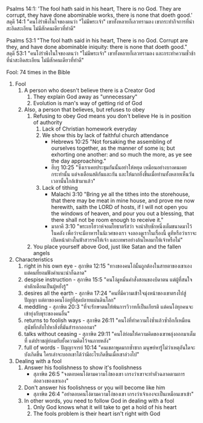 Psalms 14:1: 'The fool hath said in his heart, There is no God. They are corrupt, they have done abominable works, there is none that doeth good.'
สดุดี 14:1 "คนโง่รำพึงในใจของตนว่า "ไม่มีพระเจ้า" เขาทั้งหลายก็เลวทรามลง เขากระทำกิจการที่น่าสะอิดสะเอียน ไม่มีสักคนเดียวที่ทำดี"

Psalms 53:1 "The fool hath said in his heart, There is no God. Corrupt are they, and have done abominable iniquity: there is none that doeth good."
สดุดี 53:1 "คนโง่รำพึงในใจของตนว่า "ไม่มีพระเจ้า" เขาทั้งหลายก็เลวทรามลง และกระทำความชั่วช้าที่น่าสะอิดสะเอียน ไม่มีสักคนเดียวที่ทำดี"

Fool: 74 times in the Bible

1. Fool
	1. A person who doesn't believe there is a Creator God
		1. They explain God away as "unnecessary"
		2. Evolution is man's way of getting rid of God
	2. Also, a person that believes, but refuses to obey
		1. Refusing to obey God means you don't believe He is in position of authority
			1. Lack of Christian homework everyday
			2. We show this by lack of faithful church attendance
				- Hebrews 10:25 "Not forsaking the assembling of ourselves together, as the manner of some is; but exhorting one another: and so much the more, as ye see the day approaching."
				- ฮีบรู 10:25 "ซึ่งเราเคยประชุมกันนั้นอย่าให้หยุด เหมือนอย่างบางคนเคยกระทำนั้น แต่จงเตือนสติกันและกัน และให้มากยิ่งขึ้นเมื่อท่านทั้งหลายเห็นวันเวลานั้นใกล้เข้ามาแล้ว"
			3. Lack of tithing
				- Malachi 3:10 "Bring ye all the tithes into the storehouse, that there may be meat in mine house, and prove me now herewith, saith the LORD of hosts, if I will not open you the windows of heaven, and pour you out a blessing, that there shall not be room enough to receive it."
				- มาลาคี 3:10 "พระเยโฮวาห์จอมโยธาตรัสว่า จงนำสิบชักหนึ่งเต็มขนาดมาไว้ในคลัง เพื่อว่าจะมีอาหารในนิเวศของเรา จงลองดูเราในเรื่องนี้ ดูทีหรือว่าเราจะเปิดหน้าต่างในฟ้าสวรรค์ให้เจ้า และเทพรอย่างล้นไหลมาให้เจ้าหรือไม่"
		2. You place yourself above God, just like Satan and the fallen angels
2. Characteristics
	1. right in his own eye - สุภาษิต 12:15 "ทางของคนโง่นั้นถูกต้องในสายตาของเขาเอง แต่คนที่ยอมฟังคำแนะนำก็ฉลาด"
	2. despise instruction - สุภาษิต 15:5 "คนโง่ดูหมิ่นคำสั่งสอนของบิดาตน แต่ผู้ที่สนใจคำตักเตือนเป็นผู้หยั่งรู้"
	3. desires all the earth - สุภาษิต 17:24 "คนที่มีความเข้าใจมุ่งหน้าของเขาตรงไปสู่ปัญญา แต่ตาของคนโง่อยู่ที่สุดปลายแผ่นดินโลก"
	4. meddling - สุภาษิต 20:3 "ที่จะรักษาตนให้พ้นการวิวาทก็เป็นเกียรติ แต่คนโง่ทุกคนจะเข้ายุ่งกับธุระของคนอื่น"
	5. returns to foolish ways - สุภาษิต 26:11 "คนโง่ที่ทำความโง่ซ้ำแล้วซ้ำอีกก็เหมือนสุนัขที่กลับไปหาสิ่งที่มันสำรอกออกมา"
	6. talks without ceasing - สุภาษิต 29:11 "คนโง่ย่อมให้ความคิดของเขาพลุ่งออกมาเต็มที่ แต่ปราชญ์ย่อมยับยั้งความคิดไว้จนภายหลัง"
	7. full of words - ปัญญาจารย์ 10:14 "คนเขลาพูดมากซ้ำซาก มนุษย์หารู้ไม่ว่าเหตุอันใดจะบังเกิดขึ้น ใครเล่าจะบอกเขาได้ว่ามีอะไรเกิดขึ้นเมื่อเขาล่วงไป"
3. Dealing with a fool
	1. Answer his foolishness to show it's foolishness
		- สุภาษิต 26:5 "จงตอบคนโง่ตามความโง่ของเขา เกรงว่าเขาจะทำตัวฉลาดตามการล่อลวงของเขาเอง"
	2. Don't answer his foolishness or you will become like him
		- สุภาษิต 26:4 "อย่าตอบคนโง่ตามความโง่ของเขา เกรงว่าเจ้าเองจะเป็นเหมือนเขาเข้า"
	3. In other words, you need to follow God in dealing with a fool
		1. Only God knows what it will take to get a hold of his heart
		2. The fools problem is their heart isn't right with God